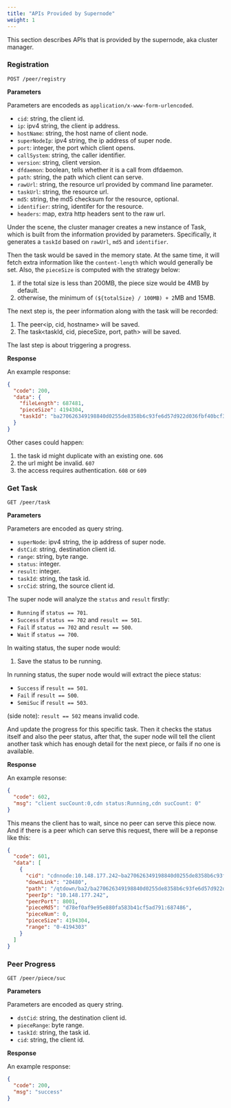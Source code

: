 ```yaml
---
title: "APIs Provided by Supernode"
weight: 1
---
```


This section describes APIs that is provided by the supernode, aka cluster manager.

### Registration

```
POST /peer/registry
```

**Parameters**

Parameters are encodeds as `application/x-www-form-urlencoded`.

*   `cid`: string, the client id.
*   `ip`: ipv4 string, the client ip address.
*   `hostName`: string, the host name of client node.
*   `superNodeIp`: ipv4 string, the ip address of super node.
*   `port`: integer, the port which client opens.
*   `callSystem`: string, the caller identifier.
*   `version`: string, client version.
*   `dfdaemon`: boolean, tells whether it is a call from dfdaemon.
*   `path`: string, the path which client can serve.
*   `rawUrl`: string, the resource url provided by command line parameter.
*   `taskUrl`: string, the resource url.
*   `md5`: string, the md5 checksum for the resource, optional.
*   `identifier`: string, identifer for the resource.
*   `headers`: map, extra http headers sent to the raw url.

Under the scene, the cluster manager creates a new instance of Task, which is built
from the information provided by parameters. Specifically, it generates a `taskId`
based on `rawUrl`, `md5` and `identifier`.

Then the task would be saved in the memory state. At the same time, it will fetch
extra information like the `content-length` which would generally be set. Also,
the `pieceSize` is computed with the strategy below:

1.  if the total size is less than 200MB, the piece size would be 4MB by default.
1.  otherwise, the minimum of `(${totalSize} / 100MB) + 2`MB and 15MB.

The next step is, the peer information along with the task will be recorded:

1.  The peer<ip, cid, hostname> will be saved.
1.  The task<taskId, cid, pieceSize, port, path> will be saved.

The last step is about triggering a progress.

**Response**

An example response:

```json
{
  "code": 200,
  "data": {
    "fileLength": 687481,
    "pieceSize": 4194304,
    "taskId": "ba270626349198840d0255de8358b6c93fe6d57d922d036fbf40bcf3499f44a8"
  }
}
```

Other cases could happen:

1.  the task id might duplicate with an existing one. `606`
1.  the url might be invalid. `607`
1.  the access requires authentication. `608` or `609`

### Get Task

```
GET /peer/task
```

**Parameters**

Parameters are encoded as query string.

*   `superNode`: ipv4 string, the ip address of super node.
*   `dstCid`: string, destination client id.
*   `range`: string, byte range.
*   `status`: integer.
*   `result`: integer.
*   `taskId`: string, the task id.
*   `srcCid`: string, the source client id.

The super node will analyze the `status` and `result` firstly:

*   `Running` if `status == 701`.
*   `Success` if `status == 702` and `result == 501`.
*   `Fail` if `status == 702` and `result == 500`.
*   `Wait` if `status == 700`.

In waiting status, the super node would:

1.  Save the status to be running.

In running status, the super node would will extract the piece status:

*   `Success` if `result == 501`.
*   `Fail` if `result == 500`.
*   `SemiSuc` if `result == 503`.

(side note): `result == 502` means invalid code.

And update the progress for this specific task. Then it checks the status itself
and also the peer status, after that, the super node will tell the client another
task which has enough detail for the next piece, or fails if no one is available.

**Response**

An example resonse:

```json
{
  "code": 602,
  "msg": "client sucCount:0,cdn status:Running,cdn sucCount: 0"
}
```

This means the client has to wait, since no peer can serve this piece now. And if
there is a peer which can serve this request, there will be a reponse like this:

```json
{
  "code": 601,
  "data": [
    {
      "cid": "cdnnode:10.148.177.242~ba270626349198840d0255de8358b6c93fe6d57d922d036fbf40bcf3499f44a8",
      "downLink": "20480",
      "path": "/qtdown/ba2/ba270626349198840d0255de8358b6c93fe6d57d922d036fbf40bcf3499f44a8",
      "peerIp": "10.148.177.242",
      "peerPort": 8001,
      "pieceMd5": "d78ef0af9e95e880fa583b41cf5ad791:687486",
      "pieceNum": 0,
      "pieceSize": 4194304,
      "range": "0-4194303"
    }
  ]
}
```


### Peer Progress

```
GET /peer/piece/suc
```

**Parameters**

Parameters are encoded as query string.

*   `dstCid`: string, the destination client id.
*   `pieceRange`: byte range.
*   `taskId`: string, the task id.
*   `cid`: string, the client id.

**Response**

An example response:

```json
{
  "code": 200,
  "msg": "success"
}
```
